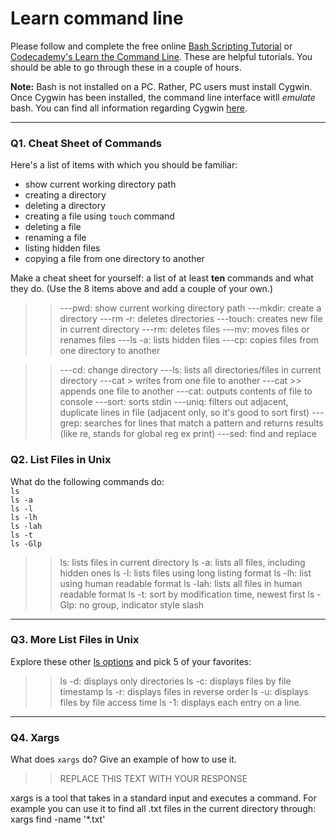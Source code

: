 # Learn command line

Please follow and complete the free online [Bash Scripting Tutorial](https://ryanstutorials.net/bash-scripting-tutorial/) or [Codecademy's Learn the Command Line](https://www.codecademy.com/learn/learn-the-command-line). These are helpful tutorials. You should be able to go through these in a couple of hours.

**Note:** Bash is not installed on a PC. Rather, PC users must install Cygwin. Once Cygwin has been installed, the command line interface witll _emulate_ bash. You can find all information regarding Cygwin [here](https://www.cygwin.com/).

---

### Q1.  Cheat Sheet of Commands  

Here's a list of items with which you should be familiar:  
* show current working directory path
* creating a directory
* deleting a directory
* creating a file using `touch` command
* deleting a file
* renaming a file
* listing hidden files
* copying a file from one directory to another

Make a cheat sheet for yourself: a list of at least **ten** commands and what they do.  (Use the 8 items above and add a couple of your own.)  

> > ---pwd: show current working directory path
> > ---mkdir: create a directory
> > ---rm -r: deletes directories
> > ---touch: creates new file in current directory
> > ---rm: deletes files
> > ---mv: moves files or renames files
> > ---ls -a: lists hidden files
> > ---cp: copies files from one directory to another


> > ---cd: change directory
> > ---ls: lists all directories/files in current directory
> > ---cat > writes from one file to another
> > ---cat >> appends one file to another
> > ---cat: outputs contents of file to console
> > ---sort: sorts stdin
> > ---uniq: filters out adjacent, duplicate lines in file (adjacent only, so it's good to sort first)
> > ---grep: searches for lines that match a pattern and returns results (like re, stands for global reg ex print)
> > ---sed: find and replace





### Q2.  List Files in Unix   

What do the following commands do:  
`ls`  
`ls -a`  
`ls -l`  
`ls -lh`  
`ls -lah`  
`ls -t`  
`ls -Glp`  

> > ls: lists files in current directory
> > ls -a: lists all files, including hidden ones
> > ls -l: lists files using long listing format
> > ls -lh: list using human readable format
> > ls -lah: lists all files in human readable format
> > ls -t: sort by modification time, newest first
> > ls -Glp: no group, indicator style slash
---

### Q3.  More List Files in Unix  

Explore these other [ls options](http://www.techonthenet.com/unix/basic/ls.php) and pick 5 of your favorites:

> > ls -d: displays only directories
> > ls -c: displays files by file timestamp
> > ls -r: displays files in reverse order
> > ls -u: displays files by file access time
> > ls -1: displays each entry on a line.

---

### Q4.  Xargs   

What does `xargs` do? Give an example of how to use it.

> > REPLACE THIS TEXT WITH YOUR RESPONSE

xargs is a tool that takes in a standard input and executes a command.  For example you can use it to find all .txt files in the current directory through: xargs find -name '*.txt'
 

